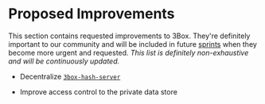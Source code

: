 # Proposed Improvements

This section contains requested improvements to 3Box. They're definitely important to our community and will be included in future [sprints](./SPRINTS.md) when they become more urgent and requested. *This list is definitely non-exhaustive and will be continuously updated.*

* Decentralize [`3box-hash-server`](https://www.github.com/uport-project/3box-hash-server)

* Improve access control to the private data store
